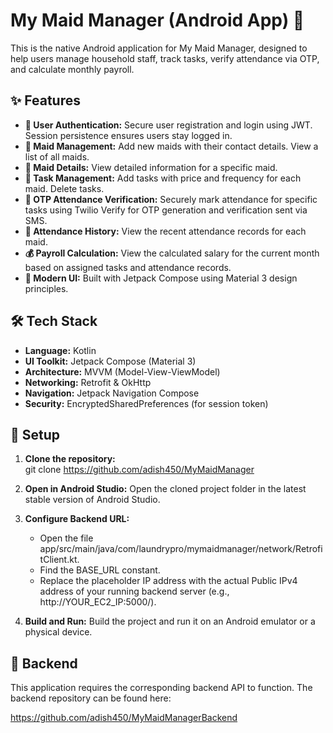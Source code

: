 # **My Maid Manager (Android App) 📱**

This is the native Android application for My Maid Manager, designed to help users manage household staff, track tasks, verify attendance via OTP, and calculate monthly payroll.

## **✨ Features**

* **👤 User Authentication:** Secure user registration and login using JWT. Session persistence ensures users stay logged in.  
* **🧹 Maid Management:** Add new maids with their contact details. View a list of all maids.  
* **📄 Maid Details:** View detailed information for a specific maid.  
* **📝 Task Management:** Add tasks with price and frequency for each maid. Delete tasks.  
* **📲 OTP Attendance Verification:** Securely mark attendance for specific tasks using Twilio Verify for OTP generation and verification sent via SMS.  
* **📅 Attendance History:** View the recent attendance records for each maid.  
* **💰 Payroll Calculation:** View the calculated salary for the current month based on assigned tasks and attendance records.  
* **🎨 Modern UI:** Built with Jetpack Compose using Material 3 design principles.

## **🛠️ Tech Stack**

* **Language:** Kotlin  
* **UI Toolkit:** Jetpack Compose (Material 3\)  
* **Architecture:** MVVM (Model-View-ViewModel)  
* **Networking:** Retrofit & OkHttp  
* **Navigation:** Jetpack Navigation Compose  
* **Security:** EncryptedSharedPreferences (for session token)

## **🚀 Setup**

1. **Clone the repository:**  
   git clone https://github.com/adish450/MyMaidManager

2. **Open in Android Studio:** Open the cloned project folder in the latest stable version of Android Studio.  
3. **Configure Backend URL:**  
   * Open the file app/src/main/java/com/laundrypro/mymaidmanager/network/RetrofitClient.kt.  
   * Find the BASE\_URL constant.  
   * Replace the placeholder IP address with the actual Public IPv4 address of your running backend server (e.g., http://YOUR\_EC2\_IP:5000/).  
4. **Build and Run:** Build the project and run it on an Android emulator or a physical device.

## **🔗 Backend**

This application requires the corresponding backend API to function. The backend repository can be found here:

https://github.com/adish450/MyMaidManagerBackend